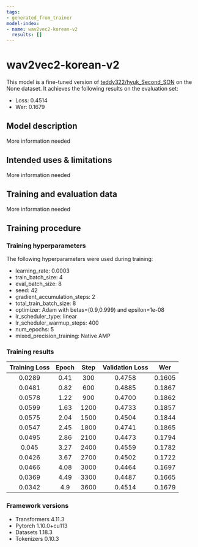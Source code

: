 ```yaml
---
tags:
- generated_from_trainer
model-index:
- name: wav2vec2-korean-v2
  results: []
---
```


<!-- This model card has been generated automatically according to the information the Trainer had access to. You
should probably proofread and complete it, then remove this comment. -->

# wav2vec2-korean-v2

This model is a fine-tuned version of [teddy322/hyuk_Second_SON](https://huggingface.co/teddy322/hyuk_Second_SON) on the None dataset.
It achieves the following results on the evaluation set:
- Loss: 0.4514
- Wer: 0.1679

## Model description

More information needed

## Intended uses & limitations

More information needed

## Training and evaluation data

More information needed

## Training procedure

### Training hyperparameters

The following hyperparameters were used during training:
- learning_rate: 0.0003
- train_batch_size: 4
- eval_batch_size: 8
- seed: 42
- gradient_accumulation_steps: 2
- total_train_batch_size: 8
- optimizer: Adam with betas=(0.9,0.999) and epsilon=1e-08
- lr_scheduler_type: linear
- lr_scheduler_warmup_steps: 400
- num_epochs: 5
- mixed_precision_training: Native AMP

### Training results

| Training Loss | Epoch | Step | Validation Loss | Wer    |
|:-------------:|:-----:|:----:|:---------------:|:------:|
| 0.0289        | 0.41  | 300  | 0.4758          | 0.1605 |
| 0.0481        | 0.82  | 600  | 0.4885          | 0.1867 |
| 0.0578        | 1.22  | 900  | 0.4700          | 0.1862 |
| 0.0599        | 1.63  | 1200 | 0.4733          | 0.1857 |
| 0.0575        | 2.04  | 1500 | 0.4504          | 0.1844 |
| 0.0547        | 2.45  | 1800 | 0.4741          | 0.1865 |
| 0.0495        | 2.86  | 2100 | 0.4473          | 0.1794 |
| 0.045         | 3.27  | 2400 | 0.4559          | 0.1782 |
| 0.0426        | 3.67  | 2700 | 0.4502          | 0.1722 |
| 0.0466        | 4.08  | 3000 | 0.4464          | 0.1697 |
| 0.0369        | 4.49  | 3300 | 0.4487          | 0.1665 |
| 0.0342        | 4.9   | 3600 | 0.4514          | 0.1679 |


### Framework versions

- Transformers 4.11.3
- Pytorch 1.10.0+cu113
- Datasets 1.18.3
- Tokenizers 0.10.3
